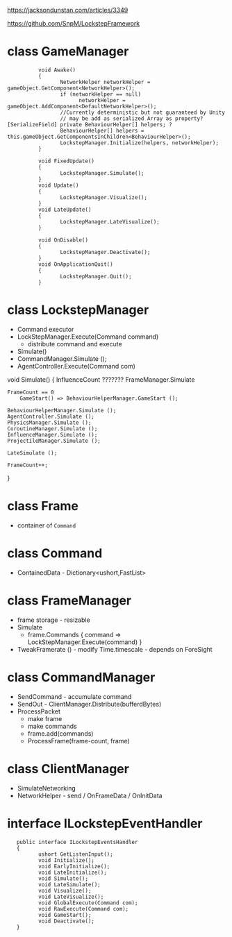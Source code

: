https://jacksondunstan.com/articles/3349



https://github.com/SnpM/LockstepFramework




# class GameManager
              void Awake()
              {
                     NetworkHelper networkHelper = gameObject.GetComponent<NetworkHelper>();
                     if (networkHelper == null)
                           networkHelper = gameObject.AddComponent<DefaultNetworkHelper>();
                     //Currently deterministic but not guaranteed by Unity
                     // may be add as serialized Array as property?  [SerializeField] private BehaviourHelper[] helpers; ?
                     BehaviourHelper[] helpers = this.gameObject.GetComponentsInChildren<BehaviourHelper>();
                     LockstepManager.Initialize(helpers, networkHelper);
              }

              void FixedUpdate()
              {
                     LockstepManager.Simulate();
              }
              void Update()
              {
                     LockstepManager.Visualize();
              }
              void LateUpdate()
              {
                     LockstepManager.LateVisualize();
              }

              void OnDisable()
              {
                     LockstepManager.Deactivate();
              }
              void OnApplicationQuit()
              {
                     LockstepManager.Quit();
              }


# class LockstepManager
* Command executor
* LockStepManager.Execute(Command command)
    * distribute command and execute
* Simulate()
* CommandManager.Simulate ();
* AgentController.Execute(Command com)

void Simulate()
{
    InfluenceCount ???????
        FrameManager.Simulate

    FrameCount == 0
        GameStart() => BehaviourHelperManager.GameStart ();

    BehaviourHelperManager.Simulate ();
    AgentController.Simulate ();
    PhysicsManager.Simulate ();
    CoroutineManager.Simulate ();
    InfluenceManager.Simulate ();
    ProjectileManager.Simulate ();

    LateSimulate ();

    FrameCount++;
}

# class Frame
* container of `Command`

# class Command
* ContainedData  - Dictionary<ushort,FastList<ICommandData>>



# class FrameManager
* frame storage - resizable
* Simulate
    * frame.Commands { command =>  LockStepManager.Execute(command) }
* TweakFramerate () - modify Time.timescale - depends on ForeSight


# class CommandManager
* SendCommand - accumulate command
* SendOut - ClientManager.Distribute(bufferdBytes)
* ProcessPacket
    * make frame
    * make commands
    * frame.add(commands)
    * ProcessFrame(frame-count, frame)

# class ClientManager
* SimulateNetworking
* NetworkHelper - send / OnFrameData / OnInitData



# interface ILockstepEventHandler
       public interface ILockstepEventsHandler
       {
              ushort GetListenInput();
              void Initialize();
              void EarlyInitialize();
              void LateInitialize();
              void Simulate();
              void LateSimulate();
              void Visualize();
              void LateVisualize();
              void GlobalExecute(Command com);
              void RawExecute(Command com);
              void GameStart();
              void Deactivate();
       }
